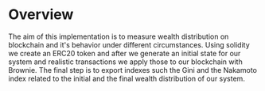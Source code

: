# Overview
The aim of this implementation is to measure wealth distribution on blockchain and it's behavior under different circumstances. Using solidity we create an ERC20 
token and after we generate an initial state for our system and realistic transactions we apply those to our blockchain with Brownie. The final step is to export 
indexes such the Gini and the Nakamoto index related to the initial and the final wealth distribution of our system.
